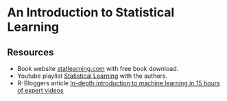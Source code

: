 # An Introduction to Statistical Learning

## Resources

* Book website [statlearning.com](https://www.statlearning.com/) with free book download.
* Youtube playlist [Statistical Learning](https://youtube.com/playlist?list=PLoROMvodv4rOzrYsAxzQyHb8n_RWNuS1e) with the authors.
* R-Bloggers article [In-depth introduction to machine learning in 15 hours of expert videos](https://www.r-bloggers.com/2014/09/in-depth-introduction-to-machine-learning-in-15-hours-of-expert-videos/)
